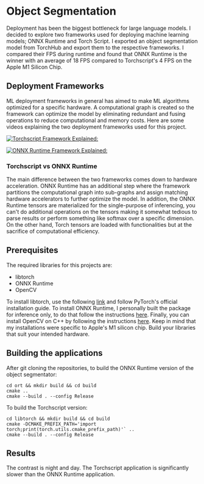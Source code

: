 # Object Segmentation
Deployment has been the biggest bottleneck for large language models. I decided to explore two frameworks used for deploying machine learning models; ONNX Runtime and Torch Script. I exported an object segmentation model from TorchHub and export them to the respective frameworks. I compared their FPS during runtime and found that ONNX Runtime is the winner with an average of 18 FPS compared to Torchscript's 4 FPS on the Apple M1 Silicon Chip.

## Deployment Frameworks
ML deployment frameworks in general has aimed to make ML algorithms optimized for a specific hardware. A computational graph is created so the framework can optimize the model by eliminating redundant and fusing operations to reduce computational and memory costs. Here are some videos explaining the two deployment frameworks used for this project.

[![Torchscript Framework Explained:](http://i3.ytimg.com/vi/2awmrMRf0dA/hqdefault.jpg)](https://www.youtube.com/watch?v=2awmrMRf0dA&ab_channel=PyTorch)

[![ONNX Runtime Framework Explained:](http://i3.ytimg.com/vi/Ij5MoUnLQ0E/hqdefault.jpg)](https://www.youtube.com/watch?v=Ij5MoUnLQ0E&t=2109s&ab_channel=MicrosoftResearch)

### Torchscript vs ONNX Runtime
The main difference between the two frameworks comes down to hardware acceleration. ONNX Runtime has an additional step where the framework partitions the computational graph into sub-graphs and assign matching hardware accelerators to further optimize the model. In addition, the ONNX Runtime tensors are materialized for the single-purpose of inferencing, you can't do additional operations on the tensors making it somewhat tedious to parse results or perform something like softmax over a specific dimension. On the other hand, Torch tensors are loaded with functionalities but at the sacrifice of computational efficiency.

## Prerequisites
The required libraries for this projects are:
- libtorch
- ONNX Runtime
- OpenCV

To install libtorch, use the following [link](https://pytorch.org/cppdocs/installing.html) and follow PyTorch's official installation guide. To install ONNX Runtime, I personally built the package for inference only, to do that follow the instructions [here](https://onnxruntime.ai/docs/build/inferencing.html). Finally, you can install OpenCV on C++ by following the instructions [here](https://gist.github.com/nucliweb/b2a234c673221af5ec24508da7d8b854). Keep in mind that my installations were specific to Apple's M1 silicon chip. Build your libraries that suit your intended hardware.

## Building the applications
After git cloning the repositories, to build the ONNX Runtime version of the object segmentator:
```
cd ort && mkdir build && cd build
cmake ..
cmake --build . --config Release
```
To build the Torchscript version:
```
cd libtorch && mkdir build && cd build
cmake -DCMAKE_PREFIX_PATH='import torch;print(torch.utils.cmake_prefix_path)'` ..
cmake --build . --config Release
```

## Results
The contrast is night and day. The Torchscript application is significantly slower than the ONNX Runtime application.

